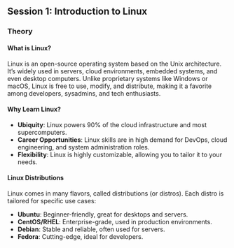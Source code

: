 ## Session 1: Introduction to Linux

### Theory
#### What is Linux?
Linux is an open-source operating system based on the Unix architecture. It’s widely used in servers, cloud environments, embedded systems, and even desktop computers. Unlike proprietary systems like Windows or macOS, Linux is free to use, modify, and distribute, making it a favorite among developers, sysadmins, and tech enthusiasts.

#### Why Learn Linux?
- **Ubiquity**: Linux powers 90% of the cloud infrastructure and most supercomputers.
- **Career Opportunities**: Linux skills are in high demand for DevOps, cloud engineering, and system administration roles.
- **Flexibility**: Linux is highly customizable, allowing you to tailor it to your needs.

#### Linux Distributions
Linux comes in many flavors, called distributions (or distros). Each distro is tailored for specific use cases:
- **Ubuntu**: Beginner-friendly, great for desktops and servers.
- **CentOS/RHEL**: Enterprise-grade, used in production environments.
- **Debian**: Stable and reliable, often used for servers.
- **Fedora**: Cutting-edge, ideal for developers.
